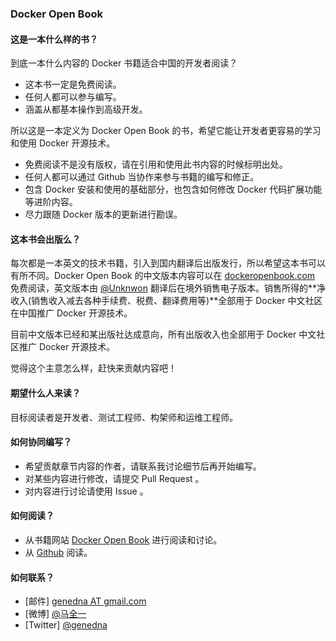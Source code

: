 ### Docker Open Book

#### 这是一本什么样的书？

到底一本什么内容的 Docker 书籍适合中国的开发者阅读？

- 这本书一定是免费阅读。
- 任何人都可以参与编写。
- 涵盖从都基本操作到高级开发。

所以这是一本定义为 Docker Open Book 的书，希望它能让开发者更容易的学习和使用 Docker 开源技术。

- 免费阅读不是没有版权，请在引用和使用此书内容的时候标明出处。
- 任何人都可以通过 Github 当协作来参与书籍的编写和修正。
- 包含 Docker 安装和使用的基础部分，也包含如何修改 Docker 代码扩展功能等进阶内容。
- 尽力跟随 Docker 版本的更新进行勘误。

#### 这本书会出版么？

每次都是一本英文的技术书籍，引入到国内翻译后出版发行，所以希望这本书可以有所不同。Docker Open Book 的中文版本内容可以在 [dockeropenbook.com](http://dockeropenbook.com) 免费阅读，英文版本由 [@Unknwon](https://github.com/Unknwon) 翻译后在境外销售电子版本。销售所得的**净收入(销售收入减去各种手续费、税费、翻译费用等)**全部用于 Docker 中文社区在中国推广 Docker 开源技术。

目前中文版本已经和某出版社达成意向，所有出版收入也全部用于 Docker 中文社区推广 Docker 开源技术。

觉得这个主意怎么样，赶快来贡献内容吧！

#### 期望什么人来读？

目标阅读者是开发者、测试工程师、构架师和运维工程师。

#### 如何协同编写？

- 希望贡献章节内容的作者，请联系我讨论细节后再开始编写。
- 对某些内容进行修改，请提交 Pull Request 。
- 对内容进行讨论请使用 Issue 。

#### 如何阅读？

- 从书籍网站 [Docker Open Book](http://dockeropenbook.com) 进行阅读和讨论。
- 从 [Github](https://github.com/genedna/dockeropenbook) 阅读。

#### 如何联系？

- [邮件] [genedna AT gmail.com](mailto://genedna@gmail.com)
- [微博] [@马全一](http://weibo.com/genedna)
- [Twitter] [@genedna](https://twitter.com/genedna)
